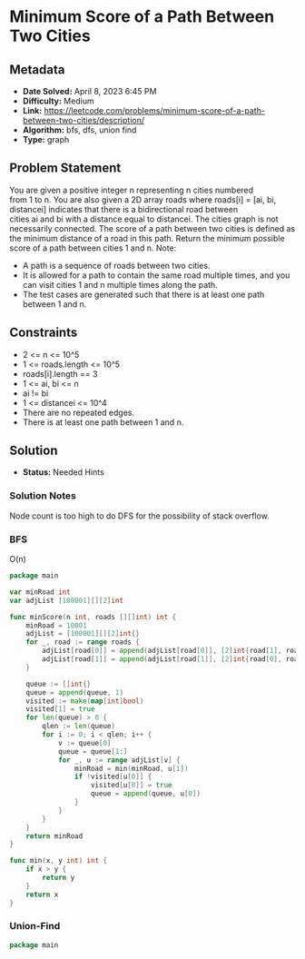 # Minimum Score of a Path Between Two Cities

## Metadata

- **Date Solved:** April 8, 2023 6:45 PM
- **Difficulty:** Medium
- **Link:** https://leetcode.com/problems/minimum-score-of-a-path-between-two-cities/description/
- **Algorithm:** bfs, dfs, union find
- **Type:** graph

## Problem Statement

You are given a positive integer n representing n cities numbered from 1 to n. You are also given a 2D array roads where roads[i] = [ai, bi, distancei] indicates that there is a bidirectional road between cities ai and bi with a distance equal to distancei. The cities graph is not necessarily connected.
The score of a path between two cities is defined as the minimum distance of a road in this path.
Return the minimum possible score of a path between cities 1 and n.
Note:
- A path is a sequence of roads between two cities.
- It is allowed for a path to contain the same road multiple times, and you can visit cities 1 and n multiple times along the path.
- The test cases are generated such that there is at least one path between 1 and n.

## Constraints

- 2 <= n <= 10^5
- 1 <= roads.length <= 10^5
- roads[i].length == 3
- 1 <= ai, bi <= n
- ai != bi
- 1 <= distancei <= 10^4
- There are no repeated edges.
- There is at least one path between 1 and n.

## Solution

- **Status:** Needed Hints

### Solution Notes

Node count is too high to do DFS for the possibility of stack overflow.


### BFS

O(n)

```go
package main

var minRoad int
var adjList [100001][][2]int

func minScore(n int, roads [][]int) int {
	minRoad = 10001
	adjList = [100001][][2]int{}
	for _, road := range roads {
		adjList[road[0]] = append(adjList[road[0]], [2]int{road[1], road[2]})
		adjList[road[1]] = append(adjList[road[1]], [2]int{road[0], road[2]})
	}

	queue := []int{}
	queue = append(queue, 1)
	visited := make(map[int]bool)
	visited[1] = true
	for len(queue) > 0 {
		qlen := len(queue)
		for i := 0; i < qlen; i++ {
			v := queue[0]
			queue = queue[1:]
			for _, u := range adjList[v] {
				minRoad = min(minRoad, u[1])
				if !visited[u[0]] {
					visited[u[0]] = true
					queue = append(queue, u[0])
				}
			}
		}
	}
	return minRoad
}

func min(x, y int) int {
	if x > y {
		return y
	}
	return x
}
```

### Union-Find

```go
package main
```
